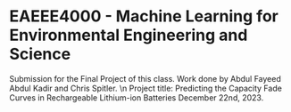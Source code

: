 # EAEEE4000 - Machine Learning for Environmental Engineering and Science

Submission for the Final Project of this class. Work done by Abdul Fayeed Abdul Kadir and Chris Spitler.
\n
Project title: Predicting the Capacity Fade Curves in Rechargeable Lithium-ion Batteries
December 22nd, 2023.
